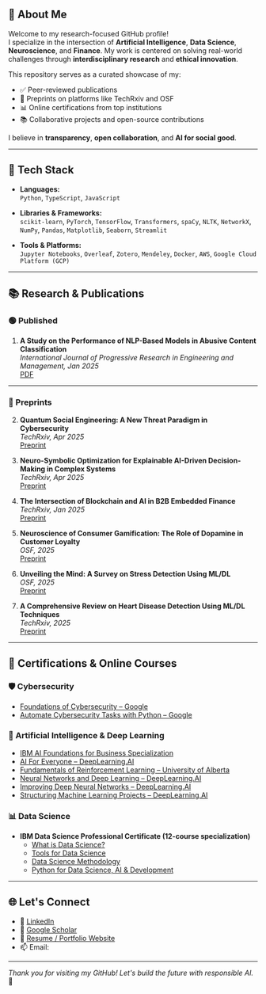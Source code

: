



## 📌 About Me

Welcome to my research-focused GitHub profile!  
I specialize in the intersection of **Artificial Intelligence**, **Data Science**, **Neuroscience**, and **Finance**. My work is centered on solving real-world challenges through **interdisciplinary research** and **ethical innovation**.

This repository serves as a curated showcase of my:
- ✅ Peer-reviewed publications  
- 📝 Preprints on platforms like TechRxiv and OSF  
- 📊 Online certifications from top institutions  
- 📚 Collaborative projects and open-source contributions  

I believe in **transparency**, **open collaboration**, and **AI for social good**.

---

## 🧰 Tech Stack

- **Languages:**  
  `Python`, `TypeScript`, `JavaScript`

- **Libraries & Frameworks:**  
  `scikit-learn`, `PyTorch`, `TensorFlow`, `Transformers`, `spaCy`, `NLTK`, `NetworkX`, `NumPy`, `Pandas`, `Matplotlib`, `Seaborn`, `Streamlit`

- **Tools & Platforms:**  
  `Jupyter Notebooks`, `Overleaf`, `Zotero`, `Mendeley`, `Docker`, `AWS`, `Google Cloud Platform (GCP)`

---

## 📚 Research & Publications

### 🟢 Published
1. **A Study on the Performance of NLP-Based Models in Abusive Content Classification**  
   _International Journal of Progressive Research in Engineering and Management, Jan 2025_  
   [PDF](https://www.doi.org/10.58257/IJPREMS38262)

---

### 🔬 Preprints

2. **Quantum Social Engineering: A New Threat Paradigm in Cybersecurity**  
   _TechRxiv, Apr 2025_  
   [Preprint](https://doi.org/10.36227/techrxiv.174363042.22068772/v1)

3. **Neuro-Symbolic Optimization for Explainable AI-Driven Decision-Making in Complex Systems**  
   _TechRxiv, Apr 2025_  
   [Preprint](https://doi.org/10.36227/techrxiv.174431322.29730206/v1)

4. **The Intersection of Blockchain and AI in B2B Embedded Finance**  
   _TechRxiv, Jan 2025_  
   [Preprint](https://doi.org/10.36227/techrxiv.174431344.40887416/v1)

5. **Neuroscience of Consumer Gamification: The Role of Dopamine in Customer Loyalty**  
   _OSF, 2025_  
   [Preprint](https://papers.ssrn.com/sol3/papers.cfm?abstract_id=5105373)

6. **Unveiling the Mind: A Survey on Stress Detection Using ML/DL**  
   _OSF, 2025_  
   [Preprint](https://osf.io/w8a3y_v1/)

7. **A Comprehensive Review on Heart Disease Detection Using ML/DL Techniques**  
   _TechRxiv, 2025_  
   [Preprint](https://doi.org/10.36227/techrxiv.174494889.99688489/v1)

---

## 📜 Certifications & Online Courses

### 🛡️ Cybersecurity
- [Foundations of Cybersecurity – Google](https://www.coursera.org/account/accomplishments/certificate/CEHENRNCPGTZ)  
- [Automate Cybersecurity Tasks with Python – Google](https://www.coursera.org/account/accomplishments/certificate/CEHENRNCPGTZ)

### 🤖 Artificial Intelligence & Deep Learning
- [IBM AI Foundations for Business Specialization](https://www.coursera.org/account/accomplishments/specialization/certificate/MD2J2FJ2ID1L)  
- [AI For Everyone – DeepLearning.AI](https://www.coursera.org/account/accomplishments/certificate/B7662S6TIOWL)  
- [Fundamentals of Reinforcement Learning – University of Alberta](https://www.coursera.org/account/accomplishments/certificate/PNRD2S7A64YH)  
- [Neural Networks and Deep Learning – DeepLearning.AI](https://www.coursera.org/account/accomplishments/certificate/DCW8TGUV9DQS)  
- [Improving Deep Neural Networks – DeepLearning.AI](https://www.coursera.org/account/accomplishments/certificate/A5P8ARITV3GU)  
- [Structuring Machine Learning Projects – DeepLearning.AI](https://www.coursera.org/account/accomplishments/certificate/WLJVZ0EY3T84)

### 📊 Data Science
- **IBM Data Science Professional Certificate (12-course specialization)**  
  - [What is Data Science?](https://www.coursera.org/account/accomplishments/certificate/B52F8CJKE09O)  
  - [Tools for Data Science](https://www.coursera.org/account/accomplishments/certificate/SQT4BS1XU3JG)  
  - [Data Science Methodology](https://www.coursera.org/account/accomplishments/certificate/37626SZTSBHB)  
  - [Python for Data Science, AI & Development](https://coursera.org/verify/6D344GLRMMOM)

---


## 🌐 Let's Connect

- 💼 [LinkedIn](https://linkedin.com/in/YOUR-LINK)
- 🧠 [Google Scholar](https://scholar.google.com/citations?user=DSbcK-kAAAAJ&hl=en)
- 🧾 [Resume / Portfolio Website](https://maharshipatel.lovable.app/)
- 📫 Email: 

---
_Thank you for visiting my GitHub! Let's build the future with responsible AI._ 🚀

